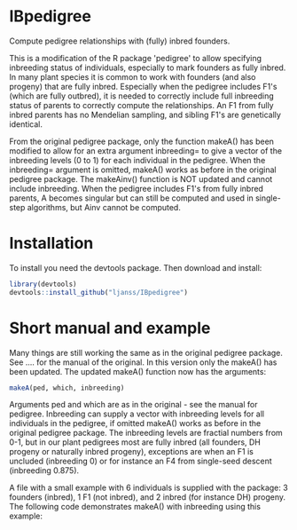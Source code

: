 # IBpedigree
Compute pedigree relationships with (fully) inbred founders.

This is a modification of the R package 'pedigree' to allow specifying inbreeding status of individuals, especially
to mark founders as fully inbred. In many plant species it is common to work with founders (and also progeny) that are
fully inbred. Especially when the pedigree includes F1's (which are fully outbred), it is needed to correctly include
full inbreeding status of parents to correctly compute the relationships. An F1 from fully inbred parents has
no Mendelian sampling, and sibling F1's are genetically identical.

From the original pedigree package, only the function makeA() has been modified to allow for an extra argument
inbreeding= to give a vector of the inbreeding levels (0 to 1) for each individual in the pedigree. 
When the inbreeding= argument is omitted, makeA() works as before in the original pedigree package. 
The makeAinv() function is NOT updated and cannot include inbreeding. When the pedigree includes F1's from
fully inbred parents, A becomes singular but can still be computed and used in single-step algorithms, but Ainv
cannot be computed. 

# Installation

To install you need the devtools package. Then download and install:

``` r
library(devtools)
devtools::install_github("ljanss/IBpedigree")
```

# Short manual and example

Many things are still working the same as in the original pedigree package. See .... for the manual of the original.
In this version only the makeA() has been updated. The updated makeA() function now has the arguments:

``` r
makeA(ped, which, inbreeding)
```

Arguments ped and which are as in the original - see the manual for pedigree.
Inbreeding can supply a vector with inbreeding levels for all individuals in the pedigree, if omitted makeA() works
as before in the original pedigree package. The inbreeding levels are fractial numbers from 0-1, but in our plant pedigrees
most are fully inbred (all founders, DH progeny or naturally inbred progeny), exceptions are when an F1 is uncluded (inbreeding 0)
or for instance an F4 from single-seed descent (inbreeding 0.875). 

A file with a small example with 6 individuals is supplied with the package: 3 founders (inbred), 1 F1 (not inbred), and 2 inbred
(for instance DH) progeny. The following code demonstrates makeA() with inbreeding using this example:

